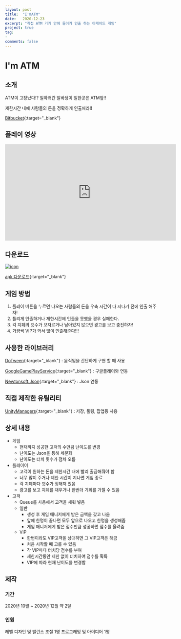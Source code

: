 ```yaml
---
layout: post
title:  "I'mATM"
date:   2020-12-23
excerpt: "직접 ATM 기기 안에 들어가 인출 하는 아케이드 게임"
project: true
tag:
- 
comments: false
---
```


# I'm ATM

## 소개
ATM이 고장났다!? 일하러간 알바생이 일한곳은 ATM앞!!

제한시간 내에 사람들의 돈을 정확하게 인출해라!!

[Bitbucket](https://bitbucket.org/aszd0708/imatm){:target="_blank"}

## 플레이 영상

<iframe width="560" height="315" src="https://www.youtube.com/embed/jsvILxS8fJE" title="YouTube video player" frameborder="0" allow="accelerometer; autoplay; clipboard-write; encrypted-media; gyroscope; picture-in-picture" allowfullscreen></iframe>

## 다운로드
[![icon](https://play-lh.googleusercontent.com/26hpirf84UaYptKl3MJJ1oMcrY2Kz6saSeXkAIyeRHWp5iGtaOUjS8Yxo3x044YaFA=s180-rw)](https://play.google.com/store/apps/details?id=com.MatZip.ImATM)

[apk 다운로드](https://play.google.com/store/apps/details?id=com.MatZip.ImATM){:target="_blank"}

## 게임 방법
1. 플레이 버튼을 누르면 나오는 사람들의 돈을 우측 시간이 다 지나기 전에 인출 해주자!
2. 틀리게 인출하거나 제한시간에 인출을 못했을 경우 실패한다.
3. 각 지폐의 갯수가 모자르거나 남아있지 않으면 광고를 보고 충전하자!
4. 가끔씩 VIP가 와서 많이 인출해준다!!!

## 사용한 라이브러리
[DoTween](http://dotween.demigiant.com/){:target="_blank"} : 움직임을 간단하게 구현 할 때 사용

[GoogleGamePlayService](https://developers.google.com/games/services/integration){:target="_blank"} : 구글플레이와 연동

[Newtonsoft.Json](https://github.com/JamesNK/Newtonsoft.Json/releases){:target="_blank"} : Json 연동

## 직접 제작한 유틸리티
[UnityManagers](https://github.com/aszd0708/UnityGameManagers){:target="_blank"} : 저장, 풀링, 팝업등 사용

## 상세 내용
- 게임
    - 현재까지 성공한 고객의 수만큼 난이도를 변경
    - 난이도는 Json을 통해 세분화
    - 난이도는 터치 횟수가 점차 오름
- 플레이어
    - 고객이 원하는 돈을 제한시간 내에 빨리 출금해줘야 함
    - 너무 많이 주거나 제한 시간이 지나면 게임 종료
    - 각 지폐마다 갯수가 정해져 있음
    - 광고를 보고 지폐를 채우거나 한번더 기회를 가질 수 있음
- 고객
    - Queue를 사용해서 고객을 채워 넣음
    - 일반
        - 생성 후 게임 매니저에게 받은 금액을 갖고 나옴
        - 앞에 한명이 끝나면 모두 앞으로 나오고 한명을 생성해줌
        - 게임 매니저에게 받은 점수만큼 성공하면 점수를 올려줌
    - VIP
        - 한번이라도 VIP고객을 상대하면 그 VIP고객은 해금
        - 처음 시작할 때 고를 수 있음
        - 각 VIP마다 터치당 점수를 부여
        - 제한시간동안 제한 없이 터치하여 점수를 획득
        - VIP에 따라 현재 난이도를 변경함

## 제작
### 기간
2020년 10월 ~ 2020년 12월
약 2달

### 인원
레벨 디자인 및 밸런스 조절 1명
프로그래밍 및 아이디어 1명
